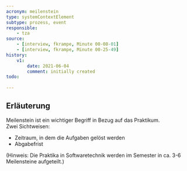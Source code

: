 ```yaml
---
acronym: meilenstein
type: systemContextElement
subtype: prozess, event 
responsible:
    - tza
source:
    - [interview, fkrampe, Minute 00-08-01]   
    - [interview, fkrampe, Minute 00-25-49]
history:
    v1:
        date: 2021-06-04
        comment: initially created
todo:
 
---
```


## Erläuterung

Meilenstein ist ein wichtiger Begriff in Bezug auf das Praktikum.\
Zwei Sichtweisen:
* Zeitraum, in dem die Aufgaben gelöst werden
* Abgabefrist 

(Hinweis: Die Praktika in Softwaretechnik werden im Semester in ca. 3-6 Meilensteine aufgeteilt.)
